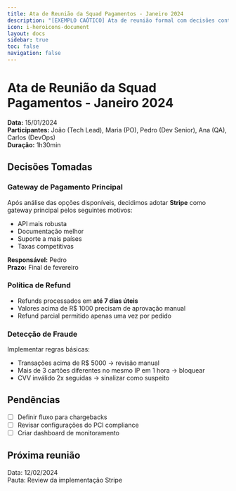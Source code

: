```yaml
---
title: Ata de Reunião da Squad Pagamentos - Janeiro 2024
description: "[EXEMPLO CAÓTICO] Ata de reunião formal com decisões contraditórias"
icon: i-heroicons-document
layout: docs
sidebar: true
toc: false
navigation: false
---
```


# Ata de Reunião da Squad Pagamentos - Janeiro 2024

**Data:** 15/01/2024  
**Participantes:** João (Tech Lead), Maria (PO), Pedro (Dev Senior), Ana (QA), Carlos (DevOps)  
**Duração:** 1h30min  

## Decisões Tomadas

### Gateway de Pagamento Principal
Após análise das opções disponíveis, decidimos adotar **Stripe** como gateway principal pelos seguintes motivos:
- API mais robusta
- Documentação melhor
- Suporte a mais países
- Taxas competitivas

**Responsável:** Pedro  
**Prazo:** Final de fevereiro  

### Política de Refund
- Refunds processados em **até 7 dias úteis**
- Valores acima de R$ 1000 precisam de aprovação manual
- Refund parcial permitido apenas uma vez por pedido

### Detecção de Fraude
Implementar regras básicas:
- Transações acima de R$ 5000 → revisão manual
- Mais de 3 cartões diferentes no mesmo IP em 1 hora → bloquear
- CVV inválido 2x seguidas → sinalizar como suspeito

## Pendências
- [ ] Definir fluxo para chargebacks
- [ ] Revisar configurações do PCI compliance
- [ ] Criar dashboard de monitoramento

## Próxima reunião
Data: 12/02/2024  
Pauta: Review da implementação Stripe